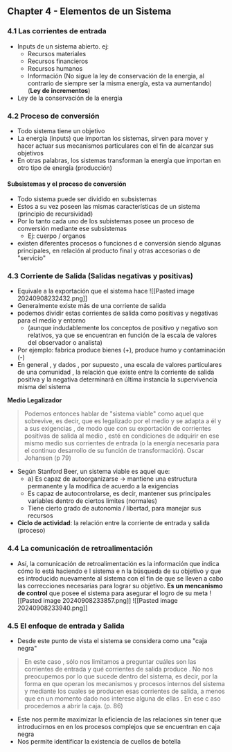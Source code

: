 
## Chapter 4 - Elementos de un Sistema
### 4.1 Las corrientes de entrada
+ Inputs de un sistema abierto. ej:
	+ Recursos materiales
	+ Recursos financieros
	+ Recursos humanos
	+ Información (No sigue la ley de conservación de la energia, al contrario de siempre ser la misma energía, esta va aumentando) (**Ley de incrementos**)
+ Ley de la conservación de la energía
### 4.2 Proceso de conversión
+ Todo sistema tiene un objetivo
+ La energía (inputs) que importan los sistemas, sirven para mover y hacer actuar sus mecanismos particulares con el fin de alcanzar sus objetivos
+ En otras palabras, los sistemas transforman la energía que importan en otro tipo de energía (producción)
#### Subsistemas y el proceso de conversión
+ Todo sistema puede ser dividido en subsistemas
+ Estos a su vez poseen las mismas características de un sistema (principio de recursividad)
+ Por lo tanto cada uno de los subistemas posee un proceso de conversión mediante ese subsistemas
	+ Ej: cuerpo / organos
+ existen diferentes procesos o funciones d e conversión siendo algunas principales, en relación al producto final y otras accesorias o de "servicio"

### 4.3 Corriente de Salida (Salidas negativas y positivas)
+ Equivale a la exportación que el sistema hace
![[Pasted image 20240908232432.png]]
+ Generalmente existe más de una corriente de salida
+ podemos dividir estas corrientes de salida como positivas y negativas para el medio y entorno
	+  (aunque indudablemente los conceptos de positivo y negativo son relativos, ya que se encuentran en función de la escala de valores del observador o analista)
+ Por ejemplo: fabrica produce bienes (+), produce humo y contaminación (-)
+ En general , y dados , por supuesto , una escala de valores particulares de una comunidad , la relación que existe entre la corriente de salida positiva y la negativa determinará en última instancia la supervivencia misma del sistema

**Medio Legalizador**
> Podemos entonces hablar de "sistema viable" como aquel que sobrevive, es decir, que es legalizado por el medio y se adapta a él y a sus exigencias , de modo que con su exportación de corrientes positivas de salida al medio , esté en condiciones de adquirir en ese mismo medio sus corrientes de entrada (o la energía necesaria para el continuo desarrollo de su función de transformación). Oscar Johansen (p 79)

+ Según Stanford Beer, un sistema viable es aquel que:
	+ a) Es capaz de autoorganizarse -> mantiene una estructura permanente y la modifica de acuerdo a la exigencias
	+ Es capaz de autocontrolarse, es decir, mantener sus principales variables dentro de ciertos limites (normales)
	+ Tiene cierto grado de autonomia /  libertad, para manejar sus recursos
+ **Ciclo de actividad**: la relación entre la corriente de entrada y salida (proceso)
### 4.4 La comunicación de retroalimentación
+ Así, la comunicación de retroalimentación es la información que indica cómo lo está haciendo e l sistema e n la búsqueda de su objetivo y que es introducido nuevamente al sistema con el fin de que se lleven a cabo las correcciones necesarias para lograr su objetivo. **Es un mencanismo de control** que posee el sistema para asegurar el logro de su meta
![[Pasted image 20240908233857.png]]
![[Pasted image 20240908233940.png]]

### 4.5 El enfoque de entrada y Salida
+ Desde este punto de vista el sistema se considera como una "caja negra"

> En este caso , sólo nos limitamos a preguntar cuáles son las corrientes de entrada y qué corrientes de salida produce . No nos preocupemos por lo que sucede dentro del sistema, es decir, por la forma en que operan los mecanismos y procesos internos del sistema y mediante los cuales se producen esas corrientes de salida, a menos que en un momento dado nos interese alguna de ellas . En ese c aso procedemos a abrir la caja. (p. 86)

+ Este nos permite maximizar la eficiencia de las relaciones sin tener que introducirnos en en los procesos complejos que se encuentran en  caja negra
+ Nos permite identificar la existencia de cuellos de botella
